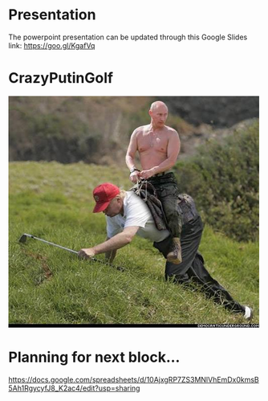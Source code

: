 # Presentation
The powerpoint presentation can be updated through this Google Slides link: 
https://goo.gl/KgafVq

# CrazyPutinGolf
![alt text](https://raw.githubusercontent.com/icaka98/CrazyPutinGolf/master/PutinTrumpToWork.jpg)

# Planning for next block...
https://docs.google.com/spreadsheets/d/10AjxgRP7ZS3MNlVhEmDx0kmsB5Ah1RgycyfJ8_K2ac4/edit?usp=sharing

